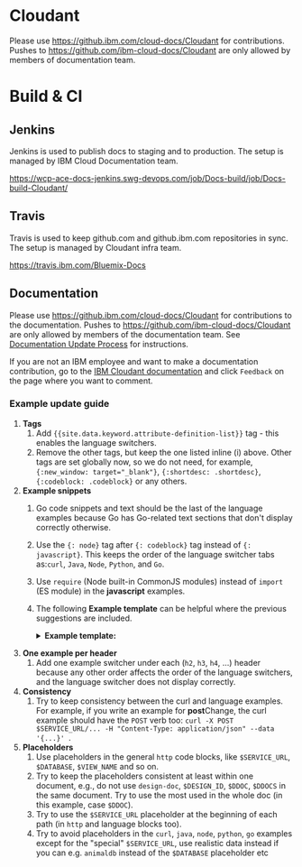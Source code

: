 # Cloudant

Please use https://github.ibm.com/cloud-docs/Cloudant for contributions.
Pushes to https://github.com/ibm-cloud-docs/Cloudant are only allowed
by members of documentation team.

# Build & CI

## Jenkins


Jenkins is used to publish docs to staging and to production.
The setup is managed by IBM Cloud Documentation team.

https://wcp-ace-docs-jenkins.swg-devops.com/job/Docs-build/job/Docs-build-Cloudant/


## Travis

Travis is used to keep github.com and github.ibm.com repositories in sync.
The setup is managed by Cloudant infra team.

https://travis.ibm.com/Bluemix-Docs

## Documentation

Please use https://github.ibm.com/cloud-docs/Cloudant for contributions to the documentation. Pushes to https://github.com/ibm-cloud-docs/Cloudant are only allowed by members of the documentation team. See [Documentation Update Process](https://github.ibm.com/cloud-docs/Cloudant/wiki/Documentation-Update-Process) for instructions. 

If you are not an IBM employee and want to make a documentation contribution, go to the [IBM Cloudant documentation](https://cloud.ibm.com/docs/services/Cloudant?topic=Cloudant-getting-started-with-cloudant#getting-started-with-cloudant) and click `Feedback` on the page where you want to comment. 

### Example update guide

1. **Tags**
    1. Add `{{site.data.keyword.attribute-definition-list}}` tag - this enables the language switchers.
    2. Remove the other tags, but keep the one listed inline (i) above. Other tags are set globally now, so we do not need, for example, `{:new_window: target="_blank"}`, `{:shortdesc: .shortdesc}`, `{:codeblock: .codeblock}` or any others.
2. **Example snippets**
    1. Go code snippets and text should be the last of the language examples because Go has Go-related text sections that don't display correctly otherwise.
    2. Use the `{: node}` tag after `{: codeblock}` tag instead of `{: javascript}`. This keeps the order of the language switcher tabs as:`curl`, `Java`, `Node`, `Python`, and `Go`.
    3. Use `require` (Node built-in CommonJS modules) instead of `import` (ES module) in the **javascript** examples.
    4. The following **Example template** can be helpful where the previous suggestions are included.
       <details>
       <summary><b>Example template:</b></summary>

       `````
       ```sh
       
       ```
       {: codeblock}
       {: curl}
       
       ```java
       
       ```
       {: codeblock}
       {: java}
       
       ```javascript
       const { CloudantV1 } = require('@ibm-cloud/cloudant');
       
       ...
       ```
       {: codeblock}
       {: node}
       
       ```python
       
       ```
       {: codeblock}
       {: python}
       
       ```go
       
       ```
       {: codeblock}
       {: go}
       
       The previous Go example requires the following import block:
       {: go}
       
       ```go
       import (
         "encoding/json"
         "fmt"
         "github.com/IBM/cloudant-go-sdk/cloudantv1"
       )
       ```
       {: codeblock}
       {: go}
       `````

</details>

3. **One example per header**
   1. Add one example switcher under each (`h2`, `h3`, `h4`, ...) header because any other order affects the order of the language switchers, and the language switcher does not display correctly.
4. **Consistency**
    1. Try to keep consistency between the curl and language examples. For example, if you write an example for **post**Change, the curl example should have the `POST` verb too: `curl -X POST $SERVICE_URL/... -H "Content-Type: application/json" --data '{...}' `.
5. **Placeholders**
    1. Use placeholders in the general `http` code blocks, like `$SERVICE_URL`, `$DATABASE`, `$VIEW_NAME` and so on.
     2. Try to keep the placeholders consistent at least within one document, e.g., do not use `design-doc`, `$DESIGN_ID`, `$DDOC`, `$DDOCS` in the same document. Try to use the most used in the whole doc (in this example, case `$DDOC`).
    3. Try to use the `$SERVICE_URL` placeholder at the beginning of each path (in `http` and language blocks too).
    4. Try to avoid placeholders in the `curl`, `java`, `node`, `python`, `go` examples except for the "special" `$SERVICE_URL`, use realistic data instead if you can e.g. `animaldb` instead of the `$DATABASE` placeholder etc
